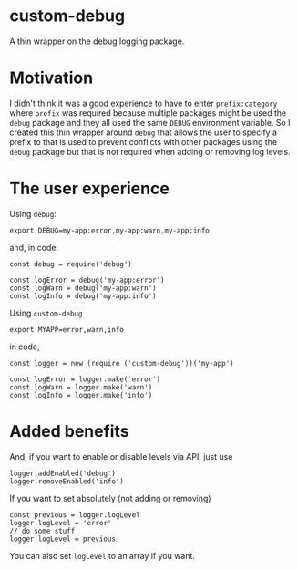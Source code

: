 # custom-debug

A thin wrapper on the debug logging package.

# Motivation

I didn't think it was a good experience to have to enter `prefix:category` where `prefix` was required because multiple packages might be used the `debug` package and they all used the same `DEBUG` environment variable. So I created this thin wrapper around `debug` that allows the user to specify a prefix to that is used to prevent conflicts with other packages using the `debug` package but that is not required when adding or removing log levels.

# The user experience

Using `debug`:

`export DEBUG=my-app:error,my-app:warn,my-app:info`

and, in code:

```
const debug = require('debug')

const logError = debug('my-app:error')
const logWarn = debug('my-app:warn')
const logInfo = debug('my-app:info')
```

Using `custom-debug`

`export MYAPP=error,warn,info`

in code,

```
const logger = new (require ('custom-debug'))('my-app')

const logError = logger.make('error')
const logWarn = logger.make('warn')
const logInfo = logger.make('info')
```

# Added benefits

And, if you want to enable or disable levels via API, just use

```
logger.addEnabled('debug')
logger.removeEnabled('info')
```

If you want to set absolutely (not adding or removing)

```
const previous = logger.logLevel
logger.logLevel = 'error'
// do some stuff
logger.logLevel = previous
```

You can also set `logLevel` to an array if you want.



